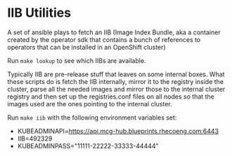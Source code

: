 # IIB Utilities

A set of ansible plays to fetch an IIB (Image Index Bundle, aka a container created by the operator sdk
that contains a bunch of references to operators that can be installed in an OpenShift cluster)

Run `make lookup` to see which IIBs are available.

Typically IIB are pre-release stuff that leaves on some internal boxes. What these scripts do is fetch
the IIB internally, mirror it to the registry inside the cluster, parse all the needed images and mirror
those to the internal cluster registry and then set up the registries.conf files on all nodes so
that the images used are the ones pointing to the internal cluster.

Run `make iib` with the following environment variables set:

* KUBEADMINAPI=https://api.mcg-hub.blueprints.rhecoeng.com:6443
* IIB=492329
* KUBEADMINPASS="11111-22222-33333-44444"
